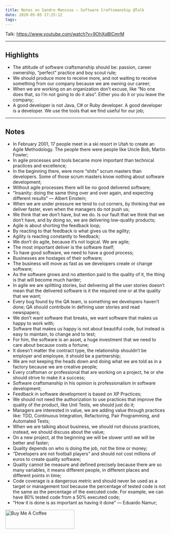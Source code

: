```yaml
---
title: Notes on Sandro Mancuso — Software Craftsmanship @Talk
date: 2020-05-05 17:25:12
tags:
---
```


Talk: https://www.youtube.com/watch?v=9OhXqBlCmrM

---

## Highlights
* The attitude of software craftsmanship should be: passion, career ownership, “perfect” practice and boy scout rule;
* We should produce more to receive more, and not waiting to receive something from our company because we are owning our career;
* When we are working on an organization don’t excuse, like “No one does that, so I’m not going to do it also”. Either you do it or you leave the company;
* A good developer is not Java, C# or Ruby developer. A good developer is a developer. We use the tools that we find useful for our job;

---

## Notes
* In February 2001, 17 people meet in a ski resort in Utah to create an Agile Methodology. The people there were people like Uncle Bob, Martin Fowler;
* In agile processes and tools became more important than technical practices and excellence;
* In the beginning there, were more “shits” scrum masters than developers. Some of those scrum masters know nothing about software development;
* Without agile processes there will be no good delivered software;
* “Insanity: doing the same thing over and over again, and expecting different results” — Albert Einstein;
* When we are under pressure we tend to cut corners, by thinking that we deliver faster, even when the managers do not push us;
* We think that we don’t have, but we do. Is our fault that we think that we don’t have, and by doing so, we are delivering low-quality products;
* Agile is about shorting the feedback loop;
* By reacting to that feedback is what gives us the agility;
* Agility is reacting constantly to feedback;
* We don’t do agile, because it’s not logical. We are agile;
* The most important deliver is the software itself;
* To have good software, we need to have a good process;
* Businesses are hostages of their software;
* The business will move as fast as we developers create or change software;
* As the software grows and no attention paid to the quality of it, the thing is that will become much harder;
* In agile we are splitting stories, but delivering all the user stories doesn’t mean that the delivered software is it the required one or at the quality that we want;
* Every bug found by the QA team, is something we developers haven’t done; QA should contribute in defining user stories and read newspapers;
* We don’t want software that breaks, we want software that makes us happy to work with;
* Software that makes us happy is not about beautiful code, but instead is easy to maintain, to change and to test;
* For him, the software is an asset, a huge investment that we need to care about because costs a fortune;
* It doesn’t matter the contract type, the relationship shouldn’t be employer and employee, it should be a partnership;
* We are not keeping the heads down and doing what we are told as in a factory because we are creative people;
* Every craftsman or professional that are working on a project, he or she should strive to make it a success;
* Software craftsmanship in his opinion is professionalism in software development;
* Feedback in software development is based on XP Practices;
* We should not need the authorization to use practices that improve the quality of the product, like Unit Tests, we should just do it;
* Managers are interested in value, we are adding value through practices like: TDD, Continuous Integration, Refactoring, Pair Programming, and Automated Tests;
* When we are talking about business, we should not discuss practices, instead, we should discuss about the value;
* On a new project, at the beginning we will be slower until we will be better and faster;
* Quality depends on who is doing the job, not the time or money;
* “Developers are not football players” and should not cost millions of euros to create quality software;
* Quality cannot be measure and defined precisely because there are so many variables, it means different people, in different places and different points in time;
* Code coverage is a dangerous metric and should never be used as a target or management tool because the percentage of tested code is not the same as the percentage of the executed code. For example, we can have 80% tested code from a 50% executed code;
* “How it is done is as important as having it done” — Eduardo Namur;

<a href="https://www.buymeacoffee.com/edstefanescu" target="_blank"><img src="https://cdn.buymeacoffee.com/buttons/v2/default-yellow.png" alt="Buy Me A Coffee" style="height: 60px !important;width: 217px !important;" ></a>